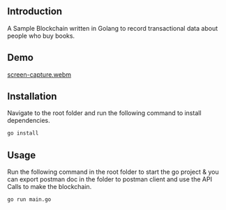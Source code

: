## Introduction
A Sample Blockchain written in Golang to record transactional data about people who buy books.

## Demo
[screen-capture.webm](https://user-images.githubusercontent.com/25275596/218035725-99645f5a-ec94-4203-881d-eccc2055bc66.webm)


## Installation
Navigate to the root folder and run the following command to install dependencies.

```bash
go install
```

## Usage
Run the following command in the root folder to start the go project & you can export postman doc in the folder to postman client and use the API Calls to make the blockchain. 

```bash
go run main.go
```
